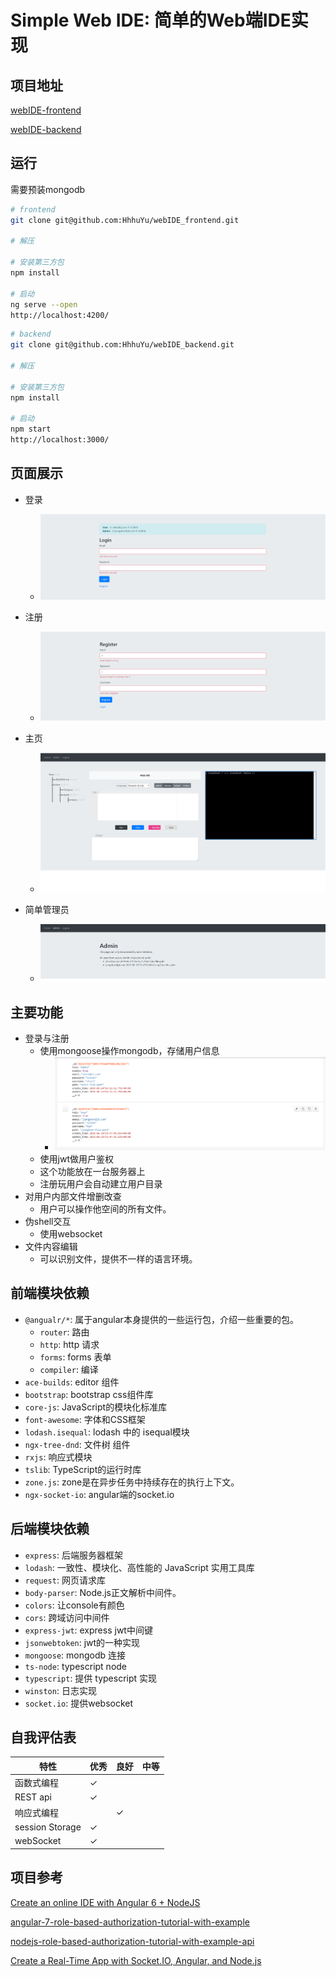 # Simple Web IDE: 简单的Web端IDE实现


## **项目地址**

[webIDE-frontend](https://github.com/HhhuYu/webIDE_frontend)

[webIDE-backend](https://github.com/HhhuYu/webIDE_backend)



## **运行**

需要预装mongodb

```bash
# frontend
git clone git@github.com:HhhuYu/webIDE_frontend.git

# 解压

# 安装第三方包
npm install

# 启动
ng serve --open
http://localhost:4200/
```

```bash
# backend
git clone git@github.com:HhhuYu/webIDE_backend.git

# 解压

# 安装第三方包
npm install

# 启动
npm start
http://localhost:3000/
```


## **页面展示**

- 登录
  - ![](images/login.png)

- 注册
  - ![](images/register.png)

- 主页
  - ![](images/main.png)

- 简单管理员
  - ![](images/admin.png)

## **主要功能**

- 登录与注册
  - 使用mongoose操作mongodb，存储用户信息
    - ![](images/mongodb.png)
  - 使用jwt做用户鉴权
  - 这个功能放在一台服务器上 
  - 注册玩用户会自动建立用户目录
- 对用户内部文件增删改查
  - 用户可以操作他空间的所有文件。
- 伪shell交互
  - 使用websocket
- 文件内容编辑
  - 可以识别文件，提供不一样的语言环境。


## **前端模块依赖**

- `@angualr/*`: 属于angular本身提供的一些运行包，介绍一些重要的包。
  - `router`: 路由
  - `http`: http 请求
  - `forms`: forms 表单
  - `compiler`: 编译
- `ace-builds`: editor 组件
- `bootstrap`: bootstrap css组件库
- `core-js`: JavaScript的模块化标准库
- `font-awesome`: 字体和CSS框架
- `lodash.isequal`: lodash 中的 isequal模块
- `ngx-tree-dnd`: 文件树 组件
- `rxjs`: 响应式模块
- `tslib`: TypeScript的运行时库
- `zone.js`: zone是在异步任务中持续存在的执行上下文。
- `ngx-socket-io`: angular端的socket.io

## **后端模块依赖**

- `express`: 后端服务器框架
- `lodash`: 一致性、模块化、高性能的 JavaScript 实用工具库
- `request`: 网页请求库
- `body-parser`: Node.js正文解析中间件。
- `colors`: 让console有颜色
- `cors`: 跨域访问中间件
- `express-jwt`: express jwt中间键
- `jsonwebtoken`: jwt的一种实现
- `mongoose`: mongodb 连接
- `ts-node`: typescript node
- `typescript`: 提供 typescript 实现
- `winston`: 日志实现
- `socket.io`: 提供websocket

## **自我评估表**

| 特性            | 优秀 | 良好 | 中等 |
| --------------- | ---- | ---- | ---- |
| 函数式编程      | ✓    |
| REST api        | ✓    |
| 响应式编程      |      | ✓    |
| session Storage | ✓    |
| webSocket       | ✓    |


## **项目参考**

[Create an online IDE with Angular 6 + NodeJS](https://medium.com/@ofir3322/create-an-online-ide-with-angular-6-nodejs-part-1-163a939a7929)

[angular-7-role-based-authorization-tutorial-with-example](https://jasonwatmore.com/post/2018/11/22/angular-7-role-based-authorization-tutorial-with-example)

[nodejs-role-based-authorization-tutorial-with-example-api](https://jasonwatmore.com/post/2018/11/28/nodejs-role-based-authorization-tutorial-with-example-api)

[Create a Real-Time App with Socket.IO, Angular, and Node.js](https://alligator.io/angular/socket-io/)